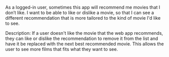 As a logged-in user, sometimes this app will recommend me movies that I don’t like. I want to be able to like or dislike a movie, so that I can see a different recommendation that is more tailored to the kind of movie I'd like to see.

Description:
If a user doesn't like the movie that the web app recommends, they can like or dislike the recommendation to remove it from the list and have it be replaced with the next best recommended movie. This allows the user to see more films that fits what they want to see. 

